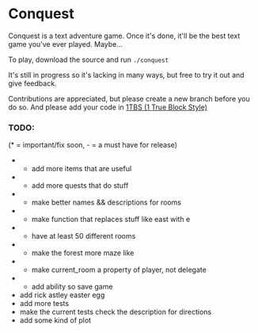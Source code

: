 Conquest
========

Conquest is a text adventure game. Once it's done, it'll be the best text game you've ever played. Maybe...

To play, download the source and run `./conquest`

It's still in progress so it's lacking in many ways, but free to try it out and give feedback.

Contributions are appreciated, but please create a new branch before you do so. And please add your code in [1TBS (1 True Block Style)](http://en.wikipedia.org/wiki/1TBS#Variant:_1TBS)

### TODO: 
(* = important/fix soon, - = a must have for release)

* * add more items that are useful
* - add more quests that do stuff
* - make better names && descriptions for rooms
* - make function that replaces stuff like east with e
* - have at least 50 different rooms
* - make the forest more maze like
* - make current_room a property of player, not delegate
* - add ability so save game
*   add rick astley easter egg
*   add more tests
*   make the current tests check the description for directions
*   add some kind of plot
